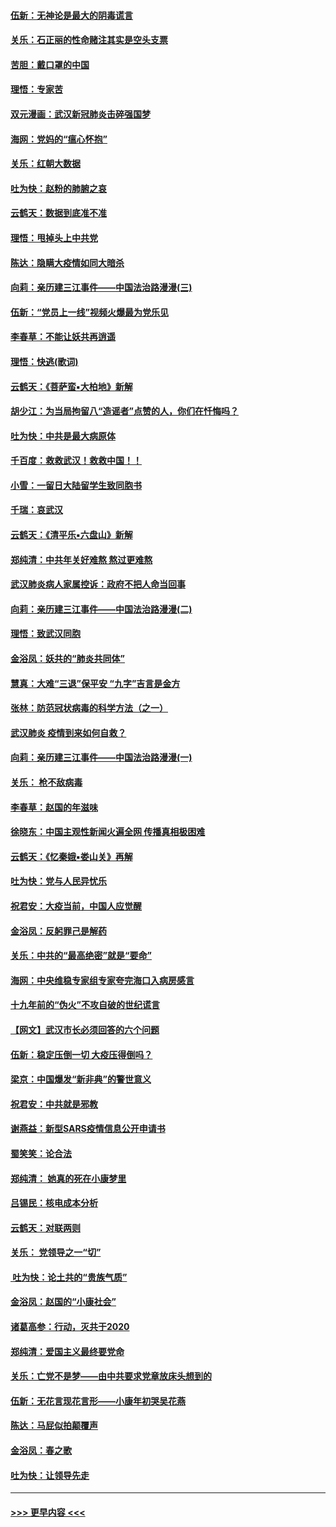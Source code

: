 #### [伍新：无神论是最大的阴毒谎言](../pages/nsc993/n11846129.md?t=02060911) 
#### [关乐：石正丽的性命赌注其实是空头支票](../pages/nsc993/n11846109.md?t=02060911) 
#### [苦胆：戴口罩的中国](../pages/nsc993/n11845576.md?t=02060911) 
#### [理悟：专家苦](../pages/nsc993/n11845564.md?t=02060911) 
#### [双元漫画：武汉新冠肺炎击碎强国梦](../pages/nsc993/n11843320.md?t=02060911) 
#### [海网：党妈的“瘟心怀抱”](../pages/nsc993/n11840740.md?t=02060911) 
#### [关乐：红朝大数据](../pages/nsc993/n11840675.md?t=02060911) 
#### [吐为快：赵粉的肺腑之哀](../pages/nsc993/n11840618.md?t=02060911) 
#### [云鹤天：数据到底准不准](../pages/nsc993/n11840325.md?t=02060911) 
#### [理悟：甩掉头上中共党](../pages/nsc993/n11838826.md?t=02060911) 
#### [陈达：隐瞒大疫情如同大暗杀](../pages/nsc993/n11838771.md?t=02060911) 
#### [向莉：亲历建三江事件——中国法治路漫漫(三)](../pages/nsc993/n11831825.md?t=02060911) 
#### [伍新：“党员上一线”视频火爆最为党乐见](../pages/nsc993/n11838200.md?t=02060911) 
#### [李春草：不能让妖共再逍遥](../pages/nsc993/n11838102.md?t=02060911) 
#### [理悟：快逃(歌词)](../pages/nsc993/n11838083.md?t=02060911) 
#### [云鹤天：《菩萨蛮▪大柏地》新解](../pages/nsc993/n11838059.md?t=02060911) 
#### [胡少江：为当局拘留八“造谣者”点赞的人，你们在忏悔吗？](../pages/nsc993/n11836801.md?t=02060911) 
#### [吐为快：中共是最大病原体](../pages/nsc993/n11836748.md?t=02060911) 
#### [千百度：救救武汉！救救中国！！](../pages/nsc993/n11836145.md?t=02060911) 
#### [小雪：一留日大陆留学生致同胞书](../pages/nsc993/n11834624.md?t=02060911) 
#### [千瑞：哀武汉](../pages/nsc993/n11833647.md?t=02060911) 
#### [云鹤天：《清平乐▪六盘山》新解](../pages/nsc993/n11833611.md?t=02060911) 
#### [郑纯清：中共年关好难熬 熬过更难熬](../pages/nsc993/n11833489.md?t=02060911) 
#### [武汉肺炎病人家属控诉：政府不把人命当回事](../pages/nsc993/n11833205.md?t=02060911) 
#### [向莉：亲历建三江事件——中国法治路漫漫(二)](../pages/nsc993/n11829102.md?t=02060911) 
#### [理悟：致武汉同胞](../pages/nsc993/n11831522.md?t=02060911) 
#### [金浴凤：妖共的“肺炎共同体”](../pages/nsc993/n11829448.md?t=02060911) 
#### [慧真：大难“三退”保平安 “九字”吉言是金方](../pages/nsc993/n11829501.md?t=02060911) 
#### [张林：防范冠状病毒的科学方法（之一）](../pages/nsc993/n11828618.md?t=02060911) 
#### [武汉肺炎 疫情到来如何自救？](../pages/nsc993/n11827632.md?t=02060911) 
#### [向莉：亲历建三江事件——中国法治路漫漫(一)](../pages/nsc993/n11827190.md?t=02060911) 
#### [关乐： 枪不敌病毒](../pages/nsc993/n11826746.md?t=02060911) 
#### [李春草：赵国的年滋味](../pages/nsc993/n11826321.md?t=02060911) 
#### [徐晓东：中国主观性新闻火遍全网 传播真相极困难](../pages/nsc993/n11826508.md?t=02060911) 
#### [云鹤天：《忆秦娥▪娄山关》再解](../pages/nsc993/n11824682.md?t=02060911) 
#### [吐为快：党与人民异忧乐](../pages/nsc993/n11824660.md?t=02060911) 
#### [祝君安：大疫当前，中国人应觉醒](../pages/nsc993/n11821946.md?t=02060911) 
#### [金浴凤：反躬罪己是解药](../pages/nsc993/n11820280.md?t=02060911) 
#### [关乐：中共的“最高绝密”就是“要命”](../pages/nsc993/n11816946.md?t=02060911) 
#### [海网：中央维稳专家组专家夸完海口入病房感言](../pages/nsc993/n11815138.md?t=02060911) 
#### [十九年前的“伪火”不攻自破的世纪谎言](../pages/nsc993/n11813238.md?t=02060911) 
#### [【网文】武汉市长必须回答的六个问题](../pages/nsc993/n11813848.md?t=02060911) 
#### [伍新：稳定压倒一切 大疫压得倒吗？](../pages/nsc993/n11812634.md?t=02060911) 
#### [梁京：中国爆发“新非典”的警世意义](../pages/nsc993/n11812554.md?t=02060911) 
#### [祝君安：中共就是邪教](../pages/nsc993/n11812431.md?t=02060911) 
#### [谢燕益：新型SARS疫情信息公开申请书](../pages/nsc993/n11808840.md?t=02060911) 
#### [蜀笑笑：论合法](../pages/nsc993/n11808064.md?t=02060911) 
#### [郑纯清： 她真的死在小康梦里](../pages/nsc993/n11806623.md?t=02060911) 
#### [吕锡民：核电成本分析](../pages/nsc993/n11806284.md?t=02060911) 
#### [云鹤天：对联两则](../pages/nsc993/n11805957.md?t=02060911) 
#### [关乐： 党领导之一“切”](../pages/nsc993/n11804505.md?t=02060911) 
#### [ 吐为快：论土共的“贵族气质”](../pages/nsc993/n11804490.md?t=02060911) 
#### [金浴凤：赵国的“小康社会”](../pages/nsc993/n11804452.md?t=02060911) 
#### [诸葛高参：行动，灭共于2020](../pages/nsc993/n11804120.md?t=02060911) 
#### [郑纯清：爱国主义最终要党命](../pages/nsc993/n11802197.md?t=02060911) 
#### [关乐：亡党不是梦——由中共要求党章放床头想到的](../pages/nsc993/n11802156.md?t=02060911) 
#### [伍新：无花言现花言形——小康年初哭吴花燕](../pages/nsc993/n11800044.md?t=02060911) 
#### [陈达：马屁似拍颠覆声](../pages/nsc993/n11800010.md?t=02060911) 
#### [金浴凤：春之歌](../pages/nsc993/n11797687.md?t=02060911) 
#### [吐为快：让领导先走](../pages/nsc993/n11797512.md?t=02060911) 

----
#### [ >>> 更早内容 <<< ](../indexes/nsc993-earlier.md)
